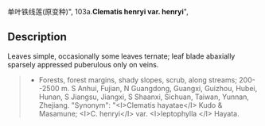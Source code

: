 单叶铁线莲(原变种)",
103a.**Clematis henryi var. henryi**",

## Description
Leaves simple, occasionally some leaves ternate; leaf blade abaxially sparsely appressed puberulous only on veins.

> * Forests, forest margins, shady slopes, scrub, along streams; 200--2500 m. S Anhui, Fujian, N Guangdong, Guangxi, Guizhou, Hubei, Hunan, S Jiangsu, Jiangxi, S Shaanxi, Sichuan, Taiwan, Yunnan, Zhejiang.
  "Synonym": "&lt;I&gt;Clematis hayatae&lt;/I&gt; Kudo &amp; Masamune; &lt;I&gt;C. henryi&lt;/I&gt; var. &lt;I&gt;leptophylla &lt;/I&gt; Hayata.
